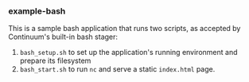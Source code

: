 ### example-bash

This is a sample bash application that runs two scripts, as accepted by Continuum's built-in bash stager:

1. `bash_setup.sh` to set up the application's running environment and prepare its filesystem
2. `bash_start.sh` to run `nc` and serve a static `index.html` page.

